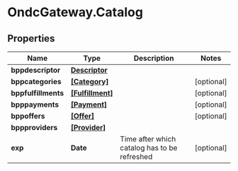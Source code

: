 # OndcGateway.Catalog

## Properties
Name | Type | Description | Notes
------------ | ------------- | ------------- | -------------
**bppdescriptor** | [**Descriptor**](Descriptor.md) |  | 
**bppcategories** | [**[Category]**](Category.md) |  | [optional] 
**bppfulfillments** | [**[Fulfillment]**](Fulfillment.md) |  | [optional] 
**bpppayments** | [**[Payment]**](Payment.md) |  | [optional] 
**bppoffers** | [**[Offer]**](Offer.md) |  | [optional] 
**bppproviders** | [**[Provider]**](Provider.md) |  | 
**exp** | **Date** | Time after which catalog has to be refreshed | [optional] 
